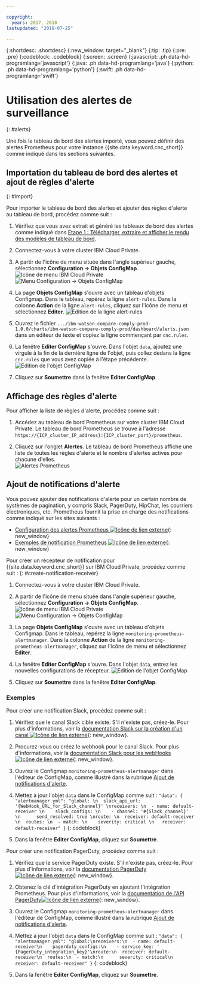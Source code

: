 ```yaml
---

copyright:
  years: 2017, 2018
lastupdated: "2018-07-25"

---
```


{:shortdesc: .shortdesc}
{:new_window: target="_blank"}
{:tip: .tip}
{:pre: .pre}
{:codeblock: .codeblock}
{:screen: .screen}
{:javascript: .ph data-hd-programlang='javascript'}
{:java: .ph data-hd-programlang='java'}
{:python: .ph data-hd-programlang='python'}
{:swift: .ph data-hd-programlang='swift'}

# Utilisation des alertes de surveillance
{: #alerts}

Une fois le tableau de bord des alertes importé, vous pouvez définir des alertes Prometheus pour votre instance {{site.data.keyword.cnc_short}} comme indiqué dans les sections suivantes.

## Importation du tableau de bord des alertes et ajout de règles d'alerte
{: #import}

Pour importer le tableau de bord des alertes et ajouter des règles d'alerte au tableau de bord, procédez comme suit :

  1. Vérifiez que vous avez extrait et généré les tableaux de bord des alertes comme indiqué dans [Etape 1 : Télécharger, extraire et afficher le rendu des modèles de tableau de bord](/docs/services/compare-and-comply/monitor.html#monitor).

  1. Connectez-vous à votre cluster IBM Cloud Private.

  1. A partir de l'icône de menu située dans l'angle supérieur gauche, sélectionnez **Configuration -> Objets ConfigMap**.
      ![Icône de menu IBM Cloud Private](images/icp-menu.png) <br />
      ![Menu Configuration -> Objets ConfigMap](images/configmaps.png)

  1. La page **Objets ConfigMap** s'ouvre avec un tableau d'objets Configmap. Dans le tableau, repérez la ligne `alert-rules`. Dans la colonne **Action** de la ligne `alert-rules`, cliquez sur l'icône de menu et sélectionnez **Editer**.
     ![Edition de la ligne alert-rules](images/configmaps-page.png)

  1. Ouvrez le fichier `.../ibm-watson-compare-comply-prod-1.0.0/charts/ibm-watson-compare-comply-prod/dashboard/alerts.json` dans un éditeur de texte et copiez la ligne commençant par `cnc.rules`.

  1. La fenêtre **Editer ConfigMap** s'ouvre. Dans l'objet `data`, ajoutez une virgule à la fin de la dernière ligne de l'objet, puis collez dedans la ligne `cnc.rules` que vous avez copiée à l'étape précédente. <br />
     ![Edition de l'objet ConfigMap](images/edit-configmap.png)

  1. Cliquez sur **Soumettre** dans la fenêtre **Editer ConfigMap**.

## Affichage des règles d'alerte

Pour afficher la liste de règles d'alerte, procédez comme suit :

  1. Accédez au tableau de bord Prometheus sur votre cluster IBM Cloud Private. Le tableau de bord Prometheus se trouve à l'adresse `https://{ICP_cluster_IP_address}:{ICP_cluster_port}/prometheus`.

  1. Cliquez sur l'onglet **Alertes**. Le tableau de bord Prometheus affiche une liste de toutes les règles d'alerte et le nombre d'alertes actives pour chacune d'elles. <br />
    ![Alertes Prometheus](images/prometheus-dboard.png)

## Ajout de notifications d'alerte

Vous pouvez ajouter des notifications d'alerte pour un certain nombre de systèmes de pagination, y compris Slack, PagerDuty, HipChat, les courriers électroniques, etc. Prometheus fournit la prise en charge des notifications comme indiqué sur les sites suivants :

 - [Configuration des alertes Prometheus ![Icône de lien externe](../../icons/launch-glyph.svg "Icône de lien externe")](https://prometheus.io/docs/alerting/configuration/){: new_window}
 - [Exemples de notification Prometheus ![Icône de lien externe](../../icons/launch-glyph.svg "Icône de lien externe")](https://prometheus.io/docs/alerting/notification_examples/){: new_window}

Pour créer un récepteur de notification pour {{site.data.keyword.cnc_short}} sur IBM Cloud Private, procédez comme suit :
{: #create-notification-receiver}

  1. Connectez-vous à votre cluster IBM Cloud Private.

  1. A partir de l'icône de menu située dans l'angle supérieur gauche, sélectionnez **Configuration -> Objets ConfigMap**. <br />
      ![Icône de menu IBM Cloud Private](images/icp-menu.png) <br />
      ![Menu Configuration -> Objets ConfigMap](images/configmaps.png)

  1. La page **Objets ConfigMap** s'ouvre avec un tableau d'objets Configmap. Dans le tableau, repérez la ligne `monitoring-prometheus-alertmanager`. Dans la colonne **Action** de la ligne `monitoring-prometheus-alertmanager`, cliquez sur l'icône de menu et sélectionnez **Editer**.

  1. La fenêtre **Editer ConfigMap** s'ouvre. Dans l'objet `data`, entrez les nouvelles configurations de récepteur.
     ![Edition de l'objet ConfigMap](images/prom-alert-edit.png)

  1. Cliquez sur **Soumettre** dans la fenêtre **Editer ConfigMap**.

### Exemples

Pour créer une notification Slack, procédez comme suit :

  1. Vérifiez que le canal Slack cible existe. S'il n'existe pas, créez-le. Pour plus d'informations, voir la [documentation Slack sur la création d'un canal ![Icône de lien externe](../../icons/launch-glyph.svg "Icône de lien externe")](https://get.slack.help/hc/en-us/articles/201402297-Create-a-channel){: new_window}.

  1. Procurez-vous ou créez le webhook pour le canal Slack. Pour plus d'informations, voir la [documentation Slack pour les webHooks ![Icône de lien externe](../../icons/launch-glyph.svg "Icône de lien externe")](https://get.slack.help/hc/en-us/articles/115005265063-Incoming-WebHooks-for-Slack){: new_window}.

  1. Ouvrez le Configmap `monitoring-prometheus-alertmanager` dans l'éditeur de ConfigMap, comme illustré dans la rubrique [Ajout de notifications d'alerte](#create-notification-receiver).

  1. Mettez à jour l'objet `data` dans le ConfigMap comme suit :
    ```
    "data": {
      "alertmanager.yml": "global: \n  slack_api_url: '{WebHook_URL_for_Slack_channel}' \nreceivers: \n  - name: default-receiver \n    slack_configs: \n    - channel: '#{Slack_channel}' \n      send_resolved: true \nroute: \n  receiver: default-receiver \n  routes: \n  - match: \n    severity: critical \n   receiver: default-receiver"
    }
    ```
    {: codeblock}

  1. Dans la fenêtre **Editer ConfigMap**, cliquez sur **Soumettre**.

Pour créer une notification PagerDuty, procédez comme suit :

  1. Vérifiez que le service PagerDuty existe. S'il n'existe pas, créez-le. Pour plus d'informations, voir la [documentation PagerDuty![Icône de lien externe](../../icons/launch-glyph.svg "Icône de lien externe")](https://v2.developer.pagerduty.com/docs){: new_window}.

  1. Obtenez la clé d'intégration PagerDuty en ajoutant l'intégration Prometheus. Pour plus d'informations, voir la [documentation de l'API PagerDuty![Icône de lien externe](../../icons/launch-glyph.svg "Icône de lien externe")](https://v2.developer.pagerduty.com/docs/events-api){: new_window}.

  1. Ouvrez le Configmap `monitoring-prometheus-alertmanager` dans l'éditeur de ConfigMap, comme illustré dans la rubrique [Ajout de notifications d'alerte](#create-notification-receiver).

  1. Mettez à jour l'objet `data` dans le ConfigMap comme suit :
    ```
    "data": {
      "alertmanager.yml": "global:\nreceivers:\n  - name: default-receiver\n    pagerduty_configs:\n    - service_key: ' {PagerDuty_integration_key}'\nroute:\n  receiver: default-receiver\n  routes:\n  - match:\n      severity: critical\n    receiver: default-receiver"
    }
    ```
    {: codeblock}

  1. Dans la fenêtre **Editer ConfigMap**, cliquez sur **Soumettre**.
  
